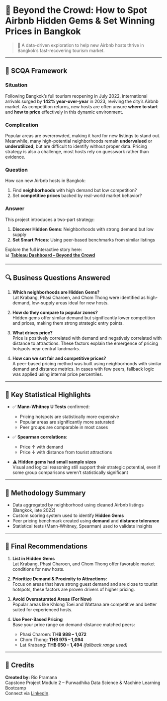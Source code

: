# 🏡 Beyond the Crowd: How to Spot Airbnb Hidden Gems & Set Winning Prices in Bangkok

> 📍 A data-driven exploration to help new Airbnb hosts thrive in Bangkok’s fast-recovering tourism market.

---

## 🧠 SCQA Framework

### Situation  
Following Bangkok’s full tourism reopening in July 2022, international arrivals surged by **142% year-over-year** in 2023, reviving the city’s Airbnb market. As competition returns, new hosts are often unsure **where to start** and **how to price** effectively in this dynamic environment.

### Complication  
Popular areas are overcrowded, making it hard for new listings to stand out. Meanwhile, many high-potential neighborhoods remain **undervalued** or **underutilized**, but are difficult to identify without proper data. Pricing strategy is also a challenge, most hosts rely on guesswork rather than evidence.

### Question  
How can new Airbnb hosts in Bangkok:  
1. Find **neighborhoods** with high demand but low competition?  
2. Set **competitive prices** backed by real-world market behavior?

### Answer  
This project introduces a two-part strategy:
1. **Discover Hidden Gems**: Neighborhoods with strong demand but low supply  
2. **Set Smart Prices**: Using peer-based benchmarks from similar listings

Explore the full interactive story here:  
📊 **[Tableau Dashboard – Beyond the Crowd](https://public.tableau.com/app/profile/rio.pramana/viz/BeyondtheCrowdHowtoSpotAirbnbHiddenGemsSetWinningPricesinBangkok/BeyondtheCrowdHowtoSpotAirbnbHiddenGemsSetWinningPricesinBangkok)**

---

## 🔍 Business Questions Answered

1. **Which neighborhoods are Hidden Gems?**  
   Lat Krabang, Phasi Charoen, and Chom Thong were identified as high-demand, low-supply areas ideal for new hosts.

2. **How do they compare to popular zones?**  
   Hidden gems offer similar demand but significantly lower competition and prices, making them strong strategic entry points.

3. **What drives price?**  
   Price is positively correlated with demand and negatively correlated with distance to attractions. These factors explain the emergence of pricing hotspots near central landmarks.

4. **How can we set fair and competitive prices?**  
   A peer-based pricing method was built using neighborhoods with similar demand and distance metrics. In cases with few peers, fallback logic was applied using internal price percentiles.

---

## 📌 Key Statistical Highlights

- ✅ **Mann-Whitney U Tests** confirmed:
  - Pricing hotspots are statistically more expensive  
  - Popular areas are significantly more saturated  
  - Peer groups are comparable in most cases

- ✅ **Spearman correlations**:
  - Price ↑ with demand  
  - Price ↓ with distance from tourist attractions

- ⚠️ **Hidden gems had small sample sizes**  
  Visual and logical reasoning still support their strategic potential, even if some group comparisons weren’t statistically significant

---

## 🧪 Methodology Summary

- Data aggregated by neighborhood using cleaned Airbnb listings (Bangkok, late 2022)
- Custom scoring system used to identify **Hidden Gems**
- Peer pricing benchmark created using **demand** and **distance tolerance**
- Statistical tests (Mann-Whitney, Spearman) used to validate insights

---

## 💼 Final Recommendations

1. **List in Hidden Gems**  
   Lat Krabang, Phasi Charoen, and Chom Thong offer favorable market conditions for new hosts.

2. **Prioritize Demand & Proximity to Attractions:**  
   Focus on areas that have strong guest demand and are close to tourist hotspots, these factors are proven drivers of higher pricing.

3. **Avoid Oversaturated Areas (For Now)**  
   Popular areas like Khlong Toei and Wattana are competitive and better suited for experienced hosts.

4. **Use Peer-Based Pricing**  
   Base your price range on demand-distance matched peers:  
   - Phasi Charoen: **THB 988 – 1,072**  
   - Chom Thong: **THB 975 – 1,094**  
   - Lat Krabang: **THB 650 – 1,494** *(fallback range used)*

---

## 📎 Credits

**Created by:** Rio Pramana  
Capstone Project Module 2 – Purwadhika Data Science & Machine Learning Bootcamp  
Connect via [LinkedIn](https://www.linkedin.com/in/riopramana/).
